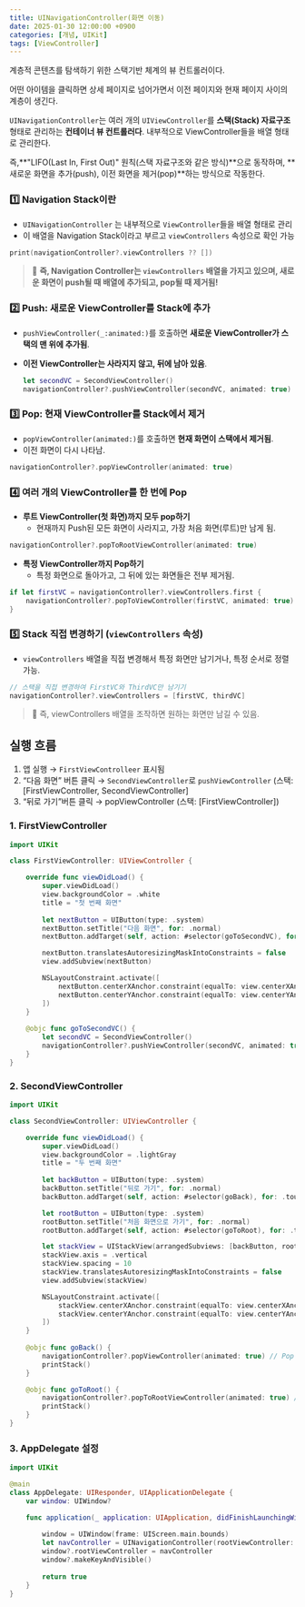 ```yaml
---
title: UINavigationController(화면 이동)
date: 2025-01-30 12:00:00 +0900
categories: [개념, UIKit]
tags: [ViewController]
---
```



계층적 콘텐츠를 탐색하기 위한 스택기반 체계의 뷰 컨트롤러이다.

어떤 아이템을 클릭하면 상세 페이지로 넘어가면서 이전 페이지와 현재 페이지 사이의 계층이 생긴다.

`UINavigationController`는 여러 개의 `UIViewController`를 **스택(Stack) 자료구조** 형태로 관리하는 **컨테이너 뷰 컨트롤러다**. 내부적으로 ViewController들을 배열 형태로 관리한다.

즉,**"LIFO(Last In, First Out)" 원칙(스택 자료구조와 같은 방식)**으로 동작하며, **새로운 화면을 추가(push), 이전 화면을 제거(pop)**하는 방식으로 작동한다.

### 1️⃣ Navigation Stack이란

- `UINavigationController` 는 내부적으로 `ViewController`들을 배열 형태로 관리
- 이 배열을 Navigation Stack이라고 부르고 `viewControllers` 속성으로 확인 가능

```swift
print(navigationController?.viewControllers ?? [])
```

> 📌 **즉, Navigation Controller는 `viewControllers` 배열을 가지고 있으며, 새로운 화면이 push될 때 배열에 추가되고, pop될 때 제거됨!**
> 

### **2️⃣ Push: 새로운 ViewController를 Stack에 추가**

- `pushViewController(_:animated:)`를 호출하면 **새로운 ViewController가 스택의 맨 위에 추가됨**.
- **이전 ViewController는 사라지지 않고, 뒤에 남아 있음**.
    
    ```swift
    let secondVC = SecondViewController()
    navigationController?.pushViewController(secondVC, animated: true)
    ```
    

### **3️⃣ Pop: 현재 ViewController를 Stack에서 제거**

- `popViewController(animated:)`를 호출하면 **현재 화면이 스택에서 제거됨**.
- 이전 화면이 다시 나타남.

```swift
navigationController?.popViewController(animated: true)
```

### **4️⃣ 여러 개의 ViewController를 한 번에 Pop**

- **루트 ViewController(첫 화면)까지 모두 pop하기**
    - 현재까지 Push된 모든 화면이 사라지고, 가장 처음 화면(루트)만 남게 됨.

```swift
navigationController?.popToRootViewController(animated: true)
```

- **특정 ViewController까지 Pop하기**
    - 특정 화면으로 돌아가고, 그 뒤에 있는 화면들은 전부 제거됨.

```swift
if let firstVC = navigationController?.viewControllers.first {
    navigationController?.popToViewController(firstVC, animated: true)
}
```

### **5️⃣ Stack 직접 변경하기 (`viewControllers` 속성)**

- `viewControllers` 배열을 직접 변경해서 특정 화면만 남기거나, 특정 순서로 정렬 가능.

```swift
// 스택을 직접 변경하여 FirstVC와 ThirdVC만 남기기
navigationController?.viewControllers = [firstVC, thirdVC]

```

> 📌 즉, viewControllers 배열을 조작하면 원하는 화면만 남길 수 있음.
> 

## 실행 흐름

1. 앱 실행 → `FirstViewControlleer` 표시됨
2. “다음 화면” 버튼 클릭 → `SecondViewController`로 `pushViewController` (스택: [FirstViewController, SecondViewController]
3. “뒤로 가기”버튼 클릭 → popViewController (스택: [FirstViewController])

### 1. FirstViewController

```swift
import UIKit

class FirstViewController: UIViewController {

    override func viewDidLoad() {
        super.viewDidLoad()
        view.backgroundColor = .white
        title = "첫 번째 화면"
        
        let nextButton = UIButton(type: .system)
        nextButton.setTitle("다음 화면", for: .normal)
        nextButton.addTarget(self, action: #selector(goToSecondVC), for: .touchUpInside)

        nextButton.translatesAutoresizingMaskIntoConstraints = false
        view.addSubview(nextButton)

        NSLayoutConstraint.activate([
            nextButton.centerXAnchor.constraint(equalTo: view.centerXAnchor),
            nextButton.centerYAnchor.constraint(equalTo: view.centerYAnchor)
        ])
    }
    
    @objc func goToSecondVC() {
        let secondVC = SecondViewController()
        navigationController?.pushViewController(secondVC, animated: true) // Push
    }
}

```

### 2. SecondViewController

```swift
import UIKit

class SecondViewController: UIViewController {

    override func viewDidLoad() {
        super.viewDidLoad()
        view.backgroundColor = .lightGray
        title = "두 번째 화면"
        
        let backButton = UIButton(type: .system)
        backButton.setTitle("뒤로 가기", for: .normal)
        backButton.addTarget(self, action: #selector(goBack), for: .touchUpInside)

        let rootButton = UIButton(type: .system)
        rootButton.setTitle("처음 화면으로 가기", for: .normal)
        rootButton.addTarget(self, action: #selector(goToRoot), for: .touchUpInside)

        let stackView = UIStackView(arrangedSubviews: [backButton, rootButton])
        stackView.axis = .vertical
        stackView.spacing = 10
        stackView.translatesAutoresizingMaskIntoConstraints = false
        view.addSubview(stackView)

        NSLayoutConstraint.activate([
            stackView.centerXAnchor.constraint(equalTo: view.centerXAnchor),
            stackView.centerYAnchor.constraint(equalTo: view.centerYAnchor)
        ])
    }
    
    @objc func goBack() {
        navigationController?.popViewController(animated: true) // Pop (이전 화면으로 돌아가기)
        printStack()
    }

    @objc func goToRoot() {
        navigationController?.popToRootViewController(animated: true) // Root로 이동
        printStack()
    }
}

```

### 3. AppDelegate 설정

```swift
import UIKit

@main
class AppDelegate: UIResponder, UIApplicationDelegate {
    var window: UIWindow?

    func application(_ application: UIApplication, didFinishLaunchingWithOptions launchOptions: [UIApplication.LaunchOptionsKey: Any]?) -> Bool {
        
        window = UIWindow(frame: UIScreen.main.bounds)
        let navController = UINavigationController(rootViewController: FirstViewController()) // 네비게이션 컨트롤러 설정
        window?.rootViewController = navController
        window?.makeKeyAndVisible()
        
        return true
    }
}
```

